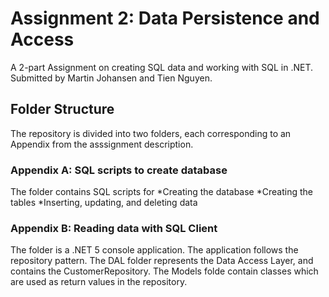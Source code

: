 # Assignment 2: Data Persistence and Access
A 2-part Assignment on creating SQL data and working with SQL in .NET.
Submitted by Martin Johansen and Tien Nguyen.

## Folder Structure
The repository is divided into two folders, each corresponding to an Appendix from the asssignment description.

### Appendix A: SQL scripts to create database
The folder contains SQL scripts for
*Creating the database
*Creating the tables
*Inserting, updating, and deleting data

### Appendix B: Reading data with SQL Client 
The folder is a .NET 5 console application. The application follows the repository pattern. The DAL folder represents the Data Access Layer, and contains the CustomerRepository. The Models folde contain classes which are used as return values in the repository.
